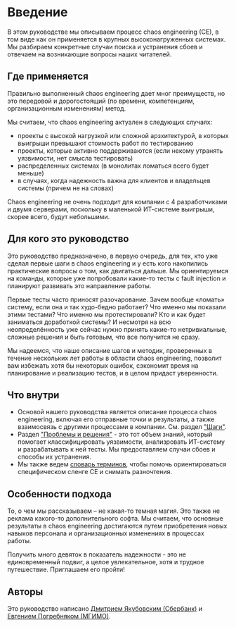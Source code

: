 # Введение

В этом руководстве мы описываем процесс сhaos engineering (CE), в том виде как он применяется в крупных высоконагруженных системах. Мы разбираем конкретные случаи поиска и устранения сбоев и отвечаем
на возникающие вопросы наших читателей.

## Где применяется 

Правильно выполненный сhaos engineering дает мног преимуществ, но это передовой и дорогостоящий (по времени, компетенциям, организационным изменениям) метод. 

Мы считаем, что сhaos engineering актуален в следующих случаях: 

- проекты с высокой нагрузкой или сложной арзхитектурой, в которых выигрыши превышают стоимость работ по тестированию
- проекты, которые активно поддерживаются (если некому утранять уязвимости, нет смысла тестировать)
- распределенных системах (в монолитах ломаться всего будет меньше) 
- в случаях, когда надежность важна для клиентов и владельцев системы (причем не на словах)

Сhaos engineering не очень подходит для компании с 4 разработчиками и двумя серверами, поскольку в маленькой ИТ-системе выигрыши, скорее всего, будут небольшими. 

## Для кого это руководство

Это руководство предназначено, в первую очередь, для тех, кто уже сделал первые шаги в chaos engineering и у есть кого накопились практические вопросы о том, как двигаться дальше. Мы ориентируемся на команды, которые уже попробовали какие-то тесты с fault injection и планируют развивать это направление работы.

Первые тесты часто приносят разочарование. Зачем вообще «ломать» систему, если она и так худо-бедно работает? Что именно мы показали этими тестами? Что именно мы протестировали? Кто и как будет заниматься доработкой системы? И несмотря на всю неопределённость уже сейчас нужно принять какие-то нетривиальные, сложные решения и быть готовым, что все получится не сразу.

Мы надеемся, что наше описание шагов и методик, проверенных в течение нескольких лет работы в области chaos engineering, позволит вам избежать хотя бы некоторых ошибок, сэкономит время на планирование и реализацию тестов, и в целом придаст уверенности.

## Что внутри

- Основой нашего руководства является описание процесса сhaos engineering, включая его отправные точки и результаты, а также взаимосвязь с другими процессами в компании. См. раздел ["Шаги"](process.md). 
- Раздел ["Проблемы и решения"](injections.md) - это тот объем знаний, который помогает классифицировать уязвимости, анализровать ИТ-систему и разрабатывать к ней тесты. Мы предоставляем случаи сбоев и способы их устранения.
- Мы также ведем [словарь терминов](glossary.md), чтобы помочь ориентироваться специфическом сленге CЕ и снимать разночтения.

## Особенности подхода

То, о чем мы рассказываем – не какая-то темная магия. Это также не реклама какого-то дополнительного софта. Мы считаем, что основные результаты в chaos engineering достигаются путем приобретения новых навыков персонала и организационных изменениях в процессах работы. 

Получить много девяток в показатель надежности - это не единовременный подвиг, а целое увлекательное, хотя и трудное путешествие. Приглашаем его пройти!

## Авторы

Это руководство написано [Дмитрием Якубовским (Сбербанк)](https://twitter.com/d_yakubovsky) и [Евгением Погребняком (МГИМО)](https://twitter.com/PogrebnyakE).
